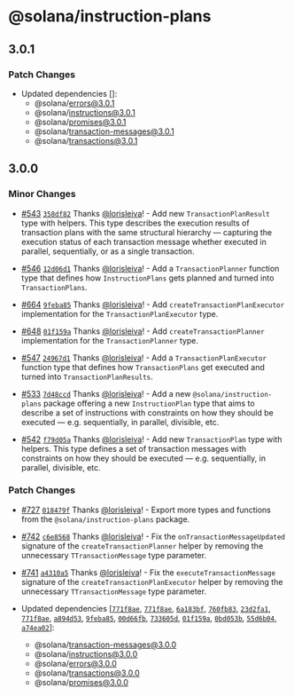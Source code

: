 # @solana/instruction-plans

## 3.0.1

### Patch Changes

- Updated dependencies []:
    - @solana/errors@3.0.1
    - @solana/instructions@3.0.1
    - @solana/promises@3.0.1
    - @solana/transaction-messages@3.0.1
    - @solana/transactions@3.0.1

## 3.0.0

### Minor Changes

- [#543](https://github.com/anza-xyz/kit/pull/543) [`358df82`](https://github.com/anza-xyz/kit/commit/358df829770c4164fde50e57be04fe0782ddd4b5) Thanks [@lorisleiva](https://github.com/lorisleiva)! - Add new `TransactionPlanResult` type with helpers. This type describes the execution results of transaction plans with the same structural hierarchy — capturing the execution status of each transaction message whether executed in parallel, sequentially, or as a single transaction.

- [#546](https://github.com/anza-xyz/kit/pull/546) [`12d06d1`](https://github.com/anza-xyz/kit/commit/12d06d11d6a5fcf6ce06e9f9698175720666de39) Thanks [@lorisleiva](https://github.com/lorisleiva)! - Add a `TransactionPlanner` function type that defines how `InstructionPlans` gets planned and turned into `TransactionPlans`.

- [#664](https://github.com/anza-xyz/kit/pull/664) [`9feba85`](https://github.com/anza-xyz/kit/commit/9feba8557b64dd3199cd88af2c17b7ccd5d18fec) Thanks [@lorisleiva](https://github.com/lorisleiva)! - Add `createTransactionPlanExecutor` implementation for the `TransactionPlanExecutor` type.

- [#648](https://github.com/anza-xyz/kit/pull/648) [`01f159a`](https://github.com/anza-xyz/kit/commit/01f159a436d7a29479aa1a1877c9b4c77da1170f) Thanks [@lorisleiva](https://github.com/lorisleiva)! - Add `createTransactionPlanner` implementation for the `TransactionPlanner` type.

- [#547](https://github.com/anza-xyz/kit/pull/547) [`24967d1`](https://github.com/anza-xyz/kit/commit/24967d166e9a7035bab2cdababbaae4b46d0deaa) Thanks [@lorisleiva](https://github.com/lorisleiva)! - Add a `TransactionPlanExecutor` function type that defines how `TransactionPlans` get executed and turned into `TransactionPlanResults`.

- [#533](https://github.com/anza-xyz/kit/pull/533) [`7d48ccd`](https://github.com/anza-xyz/kit/commit/7d48ccd47f08de8d7e9105567d3766ee6ff1e64f) Thanks [@lorisleiva](https://github.com/lorisleiva)! - Add a new `@solana/instruction-plans` package offering a new `InstructionPlan` type that aims to describe a set of instructions with constraints on how they should be executed — e.g. sequentially, in parallel, divisible, etc.

- [#542](https://github.com/anza-xyz/kit/pull/542) [`f79d05a`](https://github.com/anza-xyz/kit/commit/f79d05a92387522ef05816d1d20b75e050da42f3) Thanks [@lorisleiva](https://github.com/lorisleiva)! - Add new `TransactionPlan` type with helpers. This type defines a set of transaction messages with constraints on how they should be executed — e.g. sequentially, in parallel, divisible, etc.

### Patch Changes

- [#727](https://github.com/anza-xyz/kit/pull/727) [`018479f`](https://github.com/anza-xyz/kit/commit/018479f56dc7f487b9a9ec444184cea7f13d9f3a) Thanks [@lorisleiva](https://github.com/lorisleiva)! - Export more types and functions from the `@solana/instruction-plans` package.

- [#742](https://github.com/anza-xyz/kit/pull/742) [`c6e8568`](https://github.com/anza-xyz/kit/commit/c6e8568214c1647b42e259f464f7e5f220627525) Thanks [@lorisleiva](https://github.com/lorisleiva)! - Fix the `onTransactionMessageUpdated` signature of the `createTransactionPlanner` helper by removing the unnecessary `TTransactionMessage` type parameter.

- [#741](https://github.com/anza-xyz/kit/pull/741) [`a4310a5`](https://github.com/anza-xyz/kit/commit/a4310a571268c03e8d31b64ab450c922079de9c3) Thanks [@lorisleiva](https://github.com/lorisleiva)! - Fix the `executeTransactionMessage` signature of the `createTransactionPlanExecutor` helper by removing the unnecessary `TTransactionMessage` type parameter.

- Updated dependencies [[`771f8ae`](https://github.com/anza-xyz/kit/commit/771f8aef1f8c096450c6e4ac05b8611150201485), [`771f8ae`](https://github.com/anza-xyz/kit/commit/771f8aef1f8c096450c6e4ac05b8611150201485), [`6a183bf`](https://github.com/anza-xyz/kit/commit/6a183bf9e9d672e2d42f3aecc589a9e54d01cb1a), [`760fb83`](https://github.com/anza-xyz/kit/commit/760fb8319f6b53fa1baf05f9aa1246cb6c2caceb), [`23d2fa1`](https://github.com/anza-xyz/kit/commit/23d2fa14cbd5197473eca94a1ac6c5abf221b052), [`771f8ae`](https://github.com/anza-xyz/kit/commit/771f8aef1f8c096450c6e4ac05b8611150201485), [`a894d53`](https://github.com/anza-xyz/kit/commit/a894d53192d50b5d2217ada2cb715d71ef4f8f02), [`9feba85`](https://github.com/anza-xyz/kit/commit/9feba8557b64dd3199cd88af2c17b7ccd5d18fec), [`00d66fb`](https://github.com/anza-xyz/kit/commit/00d66fbec15288bb531f7459b6baa48aead1cdc6), [`733605d`](https://github.com/anza-xyz/kit/commit/733605df84ce5f5ffea1e83eea8df74e08789642), [`01f159a`](https://github.com/anza-xyz/kit/commit/01f159a436d7a29479aa1a1877c9b4c77da1170f), [`0bd053b`](https://github.com/anza-xyz/kit/commit/0bd053bfa40b095d37bea7b7cd695259ba5a9cdc), [`55d6b04`](https://github.com/anza-xyz/kit/commit/55d6b040764f5e32de9c94d1844529855233d845), [`a74ea02`](https://github.com/anza-xyz/kit/commit/a74ea0267bf589fba50bb2ebe72dc4f73da9adcf)]:
    - @solana/transaction-messages@3.0.0
    - @solana/instructions@3.0.0
    - @solana/errors@3.0.0
    - @solana/transactions@3.0.0
    - @solana/promises@3.0.0
